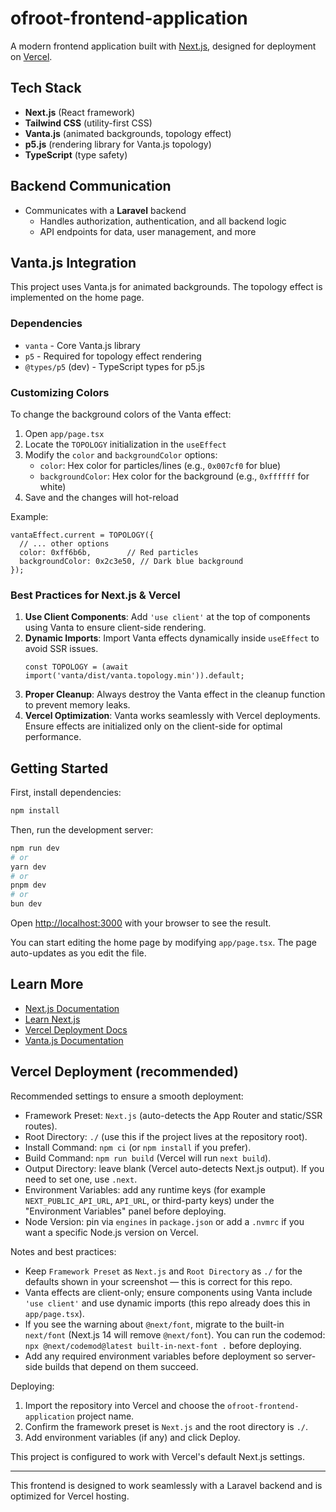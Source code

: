 # ofroot-frontend-application

A modern frontend application built with [Next.js](https://nextjs.org), designed for deployment on [Vercel](https://vercel.com).

## Tech Stack
- **Next.js** (React framework)
- **Tailwind CSS** (utility-first CSS)
- **Vanta.js** (animated backgrounds, topology effect)
- **p5.js** (rendering library for Vanta.js topology)
- **TypeScript** (type safety)

## Backend Communication
- Communicates with a **Laravel** backend
  - Handles authorization, authentication, and all backend logic
  - API endpoints for data, user management, and more

## Vanta.js Integration
This project uses Vanta.js for animated backgrounds. The topology effect is implemented on the home page.

### Dependencies
- `vanta` - Core Vanta.js library
- `p5` - Required for topology effect rendering
- `@types/p5` (dev) - TypeScript types for p5.js

### Customizing Colors
To change the background colors of the Vanta effect:
1. Open `app/page.tsx`
2. Locate the `TOPOLOGY` initialization in the `useEffect`
3. Modify the `color` and `backgroundColor` options:
   - `color`: Hex color for particles/lines (e.g., `0x007cf0` for blue)
   - `backgroundColor`: Hex color for the background (e.g., `0xffffff` for white)
4. Save and the changes will hot-reload

Example:
```tsx
vantaEffect.current = TOPOLOGY({
  // ... other options
  color: 0xff6b6b,        // Red particles
  backgroundColor: 0x2c3e50, // Dark blue background
});
```

### Best Practices for Next.js & Vercel
1. **Use Client Components**: Add `'use client'` at the top of components using Vanta to ensure client-side rendering.
2. **Dynamic Imports**: Import Vanta effects dynamically inside `useEffect` to avoid SSR issues.
   ```tsx
   const TOPOLOGY = (await import('vanta/dist/vanta.topology.min')).default;
   ```
3. **Proper Cleanup**: Always destroy the Vanta effect in the cleanup function to prevent memory leaks.
4. **Vercel Optimization**: Vanta works seamlessly with Vercel deployments. Ensure effects are initialized only on the client-side for optimal performance.

## Getting Started

First, install dependencies:

```bash
npm install
```

Then, run the development server:

```bash
npm run dev
# or
yarn dev
# or
pnpm dev
# or
bun dev
```

Open [http://localhost:3000](http://localhost:3000) with your browser to see the result.

You can start editing the home page by modifying `app/page.tsx`. The page auto-updates as you edit the file.

## Learn More
- [Next.js Documentation](https://nextjs.org/docs)
- [Learn Next.js](https://nextjs.org/learn)
- [Vercel Deployment Docs](https://nextjs.org/docs/app/building-your-application/deploying)
- [Vanta.js Documentation](https://www.vantajs.com/)

## Vercel Deployment (recommended)

Recommended settings to ensure a smooth deployment:

- Framework Preset: `Next.js` (auto-detects the App Router and static/SSR routes).
- Root Directory: `./` (use this if the project lives at the repository root).
- Install Command: `npm ci` (or `npm install` if you prefer).
- Build Command: `npm run build` (Vercel will run `next build`).
- Output Directory: leave blank (Vercel auto-detects Next.js output). If you need to set one, use `.next`.
- Environment Variables: add any runtime keys (for example `NEXT_PUBLIC_API_URL`, `API_URL`, or third-party keys) under the "Environment Variables" panel before deploying.
- Node Version: pin via `engines` in `package.json` or add a `.nvmrc` if you want a specific Node.js version on Vercel.

Notes and best practices:
- Keep `Framework Preset` as `Next.js` and `Root Directory` as `./` for the defaults shown in your screenshot — this is correct for this repo.
- Vanta effects are client-only; ensure components using Vanta include `'use client'` and use dynamic imports (this repo already does this in `app/page.tsx`).
- If you see the warning about `@next/font`, migrate to the built-in `next/font` (Next.js 14 will remove `@next/font`). You can run the codemod: `npx @next/codemod@latest built-in-next-font .` before deploying.
- Add any required environment variables before deployment so server-side builds that depend on them succeed.

Deploying:
1. Import the repository into Vercel and choose the `ofroot-frontend-application` project name.
2. Confirm the framework preset is `Next.js` and the root directory is `./`.
3. Add environment variables (if any) and click Deploy.

This project is configured to work with Vercel's default Next.js settings.

---

This frontend is designed to work seamlessly with a Laravel backend and is optimized for Vercel hosting.

